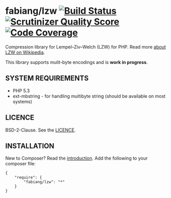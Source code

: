 # fabiang/lzw [![Build Status](https://travis-ci.org/fabiang/lzw.png)](https://travis-ci.org/fabiang/lzw) [![Scrutinizer Quality Score](https://scrutinizer-ci.com/g/fabiang/lzw/badges/quality-score.png?s=77141956b08182d4afb8f300a129b947ad4fb168)](https://scrutinizer-ci.com/g/fabiang/lzw/) [![Code Coverage](https://scrutinizer-ci.com/g/fabiang/lzw/badges/coverage.png?s=e03b7b7e4b57606401a23fcad97f79f8dfd97c96)](https://scrutinizer-ci.com/g/fabiang/lzw/)

Compression library for Lempel–Ziv–Welch (LZW) for PHP. Read more [about LZW on Wikipedia](http://en.wikipedia.org/wiki/Lempel%E2%80%93Ziv%E2%80%93Welch).

This library supports mulit-byte encodings and is **work in progress**.

## SYSTEM REQUIREMENTS

- PHP 5.3
- ext-mbstring - for handling multibyte string (should be available on most systems)

## LICENCE

BSD-2-Clause. See the [LICENCE](LICENCE.md).

## INSTALLATION

New to Composer? Read the [introduction](https://getcomposer.org/doc/00-intro.md#introduction). Add the following to your composer file:

    {
        "require": {
            "fabiang/lzw": "*"
        }
    }
